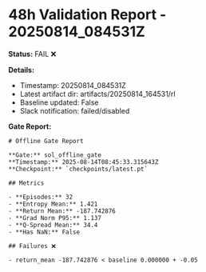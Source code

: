 # 48h Validation Report - 20250814_084531Z

**Status:** FAIL ❌

**Details:**
- Timestamp: 20250814_084531Z
- Latest artifact dir: artifacts/20250814_164531/rl
- Baseline updated: False
- Slack notification: failed/disabled

**Gate Report:**
```
# Offline Gate Report

**Gate:** sol_offline_gate
**Timestamp:** 2025-08-14T08:45:33.315643Z
**Checkpoint:** `checkpoints/latest.pt`

## Metrics

- **Episodes:** 32
- **Entropy Mean:** 1.421
- **Return Mean:** -187.742876
- **Grad Norm P95:** 1.137
- **Q-Spread Mean:** 34.4
- **Has NaN:** False

## Failures ❌

- return_mean -187.742876 < baseline 0.000000 + -0.05


```
